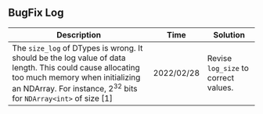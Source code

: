 ## BugFix Log

|  Description | Time | Solution |
| -------------- | --- | ----------- |
| The ```size_log``` of DTypes is wrong. It should be the log value of data length. This could cause allocating too much memory when initializing an NDArray. For instance, $2^{32}$ bits for ```NDArray<int>``` of size [1] | 2022/02/28 | Revise ```log_size``` to correct values. |